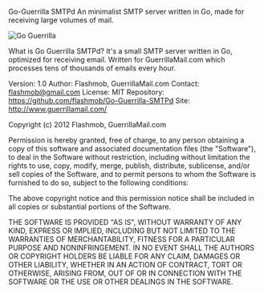 
Go-Guerrilla SMTPd
An minimalist SMTP server written in Go, made for receiving large volumes of mail.

![Go Guerrilla](https://raw.github.com/flashmob/go-guerrilla/master/GoGuerrilla.png)

What is Go Guerrilla SMTPd?
It's a small SMTP server written in Go, optimized for receiving email.
Written for GuerrillaMail.com which processes tens of thousands of emails
every hour.

Version: 1.0
Author: Flashmob, GuerrillaMail.com
Contact: flashmob@gmail.com
License: MIT
Repository: https://github.com/flashmob/Go-Guerrilla-SMTPd
Site: http://www.guerrillamail.com/

Copyright (c) 2012 Flashmob, GuerrillaMail.com

Permission is hereby granted, free of charge, to any person obtaining a copy of this software and associated
documentation files (the "Software"), to deal in the Software without restriction, including without limitation the
rights to use, copy, modify, merge, publish, distribute, sublicense, and/or sell copies of the Software, and to
permit persons to whom the Software is furnished to do so, subject to the following conditions:

The above copyright notice and this permission notice shall be included in all copies or substantial portions of the
Software.

THE SOFTWARE IS PROVIDED "AS IS", WITHOUT WARRANTY OF ANY KIND, EXPRESS OR IMPLIED, INCLUDING BUT NOT LIMITED TO THE
WARRANTIES OF MERCHANTABILITY, FITNESS FOR A PARTICULAR PURPOSE AND NONINFRINGEMENT. IN NO EVENT SHALL THE AUTHORS OR
COPYRIGHT HOLDERS BE LIABLE FOR ANY CLAIM, DAMAGES OR OTHER LIABILITY, WHETHER IN AN ACTION OF CONTRACT, TORT OR
OTHERWISE, ARISING FROM, OUT OF OR IN CONNECTION WITH THE SOFTWARE OR THE USE OR OTHER DEALINGS IN THE SOFTWARE.

